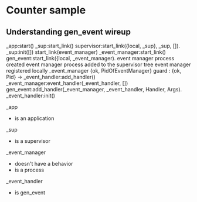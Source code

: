 Counter sample
==============



Understanding gen_event wireup
------------------------------
_app:start()
	_sup:start_link()
		supervisor:start_link({local, _sup}, _sup, []).
			_sup:init([])
				start_link(event_manager)
					_event_manager:start_link()
						gen_event:start_link({local, _event_manager).
							event manager process created 
							event manager process added to the supervisor tree
							event manager registered locally _event_manager
							{ok, PidOfEventManager}
	guard : {ok, Pid} ->
		_event_handler:add_handler()
			_event_manager:event_handler(_event_handler, [])
			 	gen_event:add_handler(_event_manager, _event_handler, Handler, Args).
			 		_event_handler:init()


_app
- is an application

_sup
- is a supervisor

_event_manager
- doesn't have a behavior
- is a process 

_event_handler
- is gen_event

